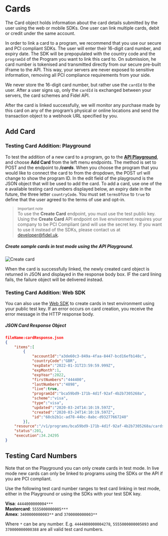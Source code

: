 # Cards
The Card object holds information about the card details submitted by the user using the web or mobile SDKs. One user can link multiple cards, debit or credit under the same account.

In order to link a card to a program, we recommend that you use our secure and PCI compliant SDKs. The user will enter their  16-digit card number, and expiry date.  The SDK will be prepopulated with the country code and the `programId` of the Program you want to link this card to. On submission, he card number is tokenised and transmitted directly from our secure pre-built iFrame to the API. This way, your servers are never exposed to sensitive information, removing all PCI compliance requirements from your side.

We never store the 16-digit card number, but rather use the `cardId` to the user. After a user signs up, only the  `cardId` is exchanged between your servers, the card schemes and Fidel API.

After the card is linked successfully, we will monitor any purchase made by this card on any of the program’s physical or online locations and send the transaction object to a webhook URL specified by you.

## Add Card

### Testing Card Addition: Playground
To test the addition of a new card to a program, go to the [**API Playground**](https://dashboard.fidel.uk/playground), and choose **Add Card** from the left menu endpoints.  The method is set to POST and the endpoint to **_/cards_**.  When you choose the program that you would like to connect the card to from the dropdown, the POST url will change to show the program ID.  In the edit field of the playground is the JSON object that will be used to add the card. To add a card, use one of the e available testing card numbers displayed below, an expiry date in the future, the three letter `countryCode`. You must set `termsOfUse` to `true` to define that the user agreed to the terms of use and opt-in. 

>
>    <small>Important note</small><br/>
>    To use the <strong>Create Card</strong> endpoint, you must use the test public key. Using the <strong>Create Card</strong> API endpoint on live environment requires your company to be PCI Compliant (and will use the secret key. If you want to use it instead of the SDKs, please contact us at developer@fidel.uk.

##### Create sample cards in test mode using the API Playground.

![Create card](https://docs.fidel.uk/assets/images/create-card.png "Create card")

When the card is successfully linked, the newly created card object is returned in JSON and displayed in the response body box. IF the card lining fails, the failure object will be delivered instead.  
### Testing Card Addition: Web SDK
You can also use the [Web SDK](/web-sdk) to create cards in test environment using your public test key. If an error occurs on card creation, you receive the error message in the HTTP response body.

##### JSON Card Response Object

```json
fileName:cardResponse.json
{
    "items":[
        {
            "accountId":"a3de60c3-849a-4faa-8447-bcd16efb148c",
            "countryCode":"GBR",
            "expDate":"2022-01-31T23:59:59.999Z",
            "expMonth":1,
            "expYear":2022,
            "firstNumbers":"444400",
            "lastNumbers":"4898",
            "live":true,
            "programId":"bca59bd9-171b-4d1f-92af-4b2b7305268a",
            "scheme":"visa",
            "type":"visa",
            "updated":"2020-03-24T14:10:19.597Z",
            "created":"2020-03-24T14:10:19.597Z",
            "id":"68cb2b1c-ad78-44bc-8abc-d93277667240"
        }],
    "resource":"/v1/programs/bca59bd9-171b-4d1f-92af-4b2b7305268a/cards",
    "status":201,
    "execution":34.24295
}
```

## Testing Card Numbers

Note that on the Playground you can only create cards in test mode. In live mode new cards can only be linked to programs using the SDKs or the API if you are PCI compliant.

Use the following test card number ranges to test card linking in test mode, either in the Playground or using the SDKs with your test SDK key.

**Visa**: `4444000000004***`  
**Mastercard**: `5555000000005***`  
**Amex**: `3400000000003**` and `3700000000003**`

Where `*` can be any number. E.g. `4444000000004278`, `5555000000005093` and `370000000000388` are all valid test card numbers.
